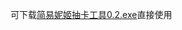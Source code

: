 可下载[简易妮姬抽卡工具0.2.exe](https://github.com/nianxiangchuiyan/SimpleNikkeDrawCardSimulator/releases/download/NikkeSimulator/0.2.exe)直接使用
